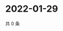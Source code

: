 # 2022-01-29

共 0 条

<!-- BEGIN WEIBO -->
<!-- 最后更新时间 Sat Jan 29 2022 00:16:12 GMT+0800 (China Standard Time) -->

<!-- END WEIBO -->
